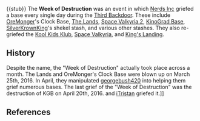 {{stub}}
The **Week of Destruction** was an event in which [Nerds Inc](https://2b2t.miraheze.org/wiki/Nerds_Inc) griefed a base every single day during the [Third Backdoor](https://2b2t.miraheze.org/wiki/Backdoors#Third_Backdoor). These include [OreMonger](https://2b2t.miraheze.org/wiki/OreMonger)'s Clock Base, [The Lands](https://2b2t.miraheze.org/wiki/The_Lands), [Space Valkyria 2](https://2b2t.miraheze.org/wiki/Space_Valkyria_2), [KinoGrad Base](https://2b2t.miraheze.org/wiki/KinoGrad_Base), [SilverKrownKing](https://2b2t.miraheze.org/wiki/SilverKrownKing)'s shekel stash, and various other stashes. They also re-griefed the [Kool Kids Klub](https://2b2t.miraheze.org/wiki/Kool_Kids_Klub), [Space Valkyria](https://2b2t.miraheze.org/wiki/Space_Valkyria), and [King's Landing](https://2b2t.miraheze.org/wiki/King%27s_Landing).

## History
Despite the name, the "Week of Destruction" actually took place across a month. The Lands and OreMonger's Clock Base were blown up on March 25th, 2016. In April, they manipulated [georgebush420](https://2b2t.miraheze.org/wiki/georgebush420) into helping them grief numerous bases. The last grief of the "Week of Destruction" was the destruction of KGB on April 20th, 2016.
 and [iTristan](https://2b2t.miraheze.org/wiki/iTristan) griefed it.]]

## References